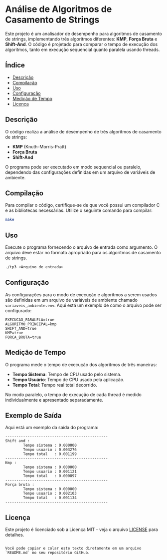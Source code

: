 # Análise de Algoritmos de Casamento de Strings

Este projeto é um analisador de desempenho para algoritmos de casamento de strings, implementando três algoritmos diferentes: **KMP**, **Força Bruta** e **Shift-And**. O código é projetado para comparar o tempo de execução dos algoritmos, tanto em execução sequencial quanto paralela usando threads.

## Índice

- [Descrição](#descrição)
- [Compilação](#compilação)
- [Uso](#uso)
- [Configuração](#configuração)
- [Medição de Tempo](#medição-de-tempo)
- [Licença](#licença)

## Descrição

O código realiza a análise de desempenho de três algoritmos de casamento de strings:
- **KMP** (Knuth-Morris-Pratt)
- **Força Bruta**
- **Shift-And**

O programa pode ser executado em modo sequencial ou paralelo, dependendo das configurações definidas em um arquivo de variáveis de ambiente.

## Compilação

Para compilar o código, certifique-se de que você possui um compilador C e as bibliotecas necessárias. Utilize o seguinte comando para compilar:

```bash
make
```

## Uso

Execute o programa fornecendo o arquivo de entrada como argumento. O arquivo deve estar no formato apropriado para os algoritmos de casamento de strings.

```bash
./tp3 <Arquivo de entrada>
```

## Configuração

As configurações para o modo de execução e algoritmos a serem usados são definidas em um arquivo de variáveis de ambiente chamado `variaveis_ambiente.env`. Aqui está um exemplo de como o arquivo pode ser configurado:

```
EXECUCAO_PARALELA=true
ALGORITMO_PRINCIPAL=kmp
SHIFT_AND=true
KMP=true
FORCA_BRUTA=true
```

## Medição de Tempo

O programa mede o tempo de execução dos algoritmos de três maneiras:
- **Tempo Sistema**: Tempo de CPU usado pelo sistema.
- **Tempo Usuário**: Tempo de CPU usado pela aplicação.
- **Tempo Total**: Tempo real total decorrido.

No modo paralelo, o tempo de execução de cada thread é medido individualmente e apresentado separadamente.

## Exemplo de Saída

Aqui está um exemplo da saída do programa:

```
----------------------------------------------
Shift and :
        Tempo sistema : 0.000000
        Tempo usuario : 0.003276
        Tempo total   : 0.001199
----------------------------------------------
Kmp :
        Tempo sistema : 0.000000
        Tempo usuario : 0.001121
        Tempo total   : 0.000897
----------------------------------------------
Força bruta :
        Tempo sistema : 0.000000
        Tempo usuario : 0.002103
        Tempo total   : 0.001134
----------------------------------------------
```

## Licença

Este projeto é licenciado sob a Licença MIT - veja o arquivo [LICENSE](LICENSE) para detalhes.
```

Você pode copiar e colar este texto diretamente em um arquivo `README.md` no seu repositório GitHub.
